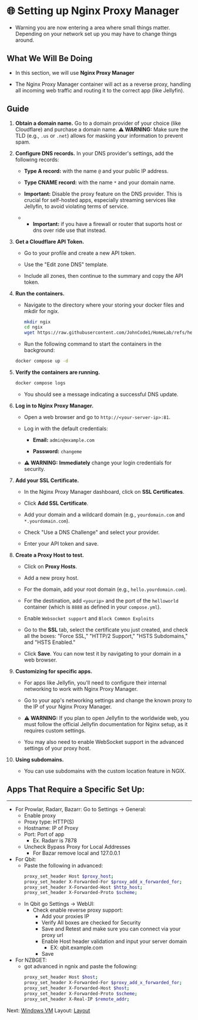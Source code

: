 # 🌐 Setting up Nginx Proxy Manager
* Warning you are now entering a area where small things matter. Depending on your network set up you may have to change things around.

## What We Will Be Doing

* In this section, we will use **Nginx Proxy Manager** 

* The Nginx Proxy Manager container will act as a reverse proxy, handling all incoming web traffic and routing it to the correct app (like Jellyfin).


## **Guide**

1. **Obtain a domain name.** Go to a domain provider of your choice (like Cloudflare) and purchase a domain name. **⚠️ WARNING:** Make sure the TLD (e.g., `.us` or `.net`) allows for masking your information to prevent spam.

2. **Configure DNS records.** In your DNS provider's settings, add the following records:

   * **Type A record:** with the name `@` and your public IP address.

   * **Type CNAME record:** with the name `*` and your domain name.

   * **Important:** Disable the proxy feature on the DNS provider. This is crucial for self-hosted apps, especially streaming services like Jellyfin, to avoid violating terms of service.
  
   * * **Important:** if you have a firewall or router that suports host or dns over ride use that instead. 

3. **Get a Cloudflare API Token.**

   * Go to your profile and create a new API token.

   * Use the "Edit zone DNS" template.

   * Include all zones, then continue to the summary and copy the API token.

4. **Run the containers.**

   * Navigate to the directory where your storing your docker files and mkdir for ngix.
     ```bash
     mkdir ngix
     cd ngix
     wget https://raw.githubusercontent.com/JohnCode1/HomeLab/refs/heads/main/docker/nginx/compose.yml
     ``` 

   * Run the following command to start the containers in the background:

   ```bash
   docker compose up -d
   ```

5. **Verify the containers are running.**

   ```bash
   docker compose logs
   ```

   * You should see a message indicating a successful DNS update.

7. **Log in to Nginx Proxy Manager.**

   * Open a web browser and go to `http://<your-server-ip>:81`.

   * Log in with the default credentials:

     * **Email:** `admin@example.com`

     * **Password:** `changeme`

   * **⚠️ WARNING:** **Immediately** change your login credentials for security.

8. **Add your SSL Certificate.**

   * In the Nginx Proxy Manager dashboard, click on **SSL Certificates**.

   * Click **Add SSL Certificate**.

   * Add your domain and a wildcard domain (e.g., `yourdomain.com` and `*.yourdomain.com`).

   * Check "Use a DNS Challenge" and select your provider.

   * Enter your API token and save.

9. **Create a Proxy Host to test.**

   * Click on **Proxy Hosts**.

   * Add a new proxy host.

   * For the domain, add your root domain (e.g., `hello.yourdomain.com`).

   * For the destination, add `<yourip>` and the port of the `helloworld` container (which is `8888` as defined in your `compose.yml`).
  
   * Enable `Websocket support` and `Block Common Exploits`

   * Go to the **SSL** tab, select the certificate you just created, and check all the boxes: "Force SSL," "HTTP/2 Support," "HSTS Subdomains," and "HSTS Enabled."

   * Click **Save**. You can now test it by navigating to your domain in a web browser.

10. **Customizing for specific apps.**

    * For apps like Jellyfin, you'll need to configure their internal networking to work with Nginx Proxy Manager.

    * Go to your app's networking settings and change the known proxy to the IP of your Nginx Proxy Manager.

    * **⚠️ WARNING:** If you plan to open Jellyfin to the worldwide web, you must follow the official Jellyfin documentation for Nginx setup, as it requires custom settings.

    * You may also need to enable WebSocket support in the advanced settings of your proxy host.
      
11. **Using subdomains.**

    * You can use subdomains with the custom location feature in NGIX.
   
## Apps That Require a Specific Set Up:
---
* For Prowlar, Radarr, Bazarr: Go to Settings -> General:
  * Enable proxy
  * Proxy type: HTTP(S)
  * Hostname: IP of Proxy
  * Port: Port of app
    * Ex. Radarr is 7878
  * Uncheck Bypass Proxy for Local Addresses
    * For Bazar remove local and 127.0.0.1
* For Qbit:
  * Paste the following in advanced:
    ```bash
    proxy_set_header Host $proxy_host;
    proxy_set_header X-Forwarded-For $proxy_add_x_forwarded_for;
    proxy_set_header X-Forwarded-Host $http_host;
    proxy_set_header X-Forwarded-Proto $scheme; 
    ```
  * In Qbit go Settings -> WebUI:
    * Check enable reverse proxy support:
      * Add your proxies IP
      * Verify All boxes are checked for Security
      * Save and Retest and make sure you can connect via your proxy url
      * Enable Host header validation and input your server domain
        * EX: qbit.example.com
      * Save
* For NZBGET:
  * got advanced in ngnix and paste the following:
    ```bash
    proxy_set_header Host $host;
    proxy_set_header X-Forwarded-For $proxy_add_x_forwarded_for;
    proxy_set_header X-Forwarded-Host $host;
    proxy_set_header X-Forwarded-Proto $scheme;
    proxy_set_header X-Real-IP $remote_addr;
    ```
Next: [Windows VM](../WindowsVM)
Layout: [Layout](../Proxmox)

